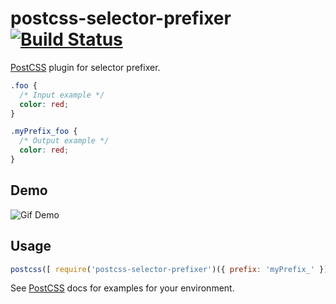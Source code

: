 # postcss-selector-prefixer [![Build Status][ci-img]][ci]

[PostCSS] plugin for selector prefixer.

[PostCSS]: https://github.com/postcss/postcss
[ci-img]:  https://travis-ci.org/amaranter/postcss-selector-prefixer.svg
[ci]:      https://travis-ci.org/amaranter/postcss-selector-prefixer

```css
.foo {
  /* Input example */
  color: red;
}
```

```css
.myPrefix_foo {
  /* Output example */
  color: red;
}
```
## Demo
![Gif Demo](https://cloud.githubusercontent.com/assets/3427885/11800314/abf1ff34-a2c2-11e5-84fa-5be55d189006.gif)

## Usage

```js
postcss([ require('postcss-selector-prefixer')({ prefix: 'myPrefix_' }) ])
```

See [PostCSS] docs for examples for your environment.

